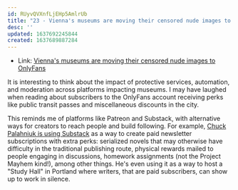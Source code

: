 ```yaml
---
id: RUyvQVXnfLjEHp5AmlrUb
title: "23 - Vienna's museums are moving their censored nude images to OnlyFans"
desc: ''
updated: 1637692245844
created: 1637689887284
---
```


- Link: [Vienna's museums are moving their censored nude images to OnlyFans](https://qz.com/2075341/vienna-museums-move-nsfw-images-to-onlyfans/)

It is interesting to think about the impact of protective services, automation, and moderation across platforms impacting museums. I may have laughed when reading about subscribers to the OnlyFans account receiving perks like public transit passes and miscellaneous discounts in the city.

This reminds me of platforms like Patreon and Substack, with alternative ways for creators to reach people and build following. For example, [Chuck Palahniuk is using Substack](https://substack.com/profile/2728193-chuck-palahniuk) as a way to create paid newsletter subscriptions with extra perks: serialized novels that may otherwise have difficulty in the traditional publishing route, physical rewards mailed to people engaging in discussions, homework assignments (not the Project Mayhem kind!), among other things. He's even using it as a way to host a "Study Hall" in Portland where writers, that are paid subscribers, can show up to work in silence.